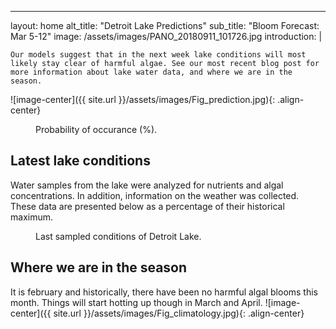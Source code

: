 ---
layout: home
alt_title: "Detroit Lake Predictions"
sub_title: "Bloom Forecast: Mar 5-12"
image: /assets/images/PANO_20180911_101726.jpg
introduction: |

    Our models suggest that in the next week lake conditions will most likely stay clear of harmful algae. See our most recent blog post for more information about lake water data, and where we are in the season.

![image-center]({{ site.url }}/assets/images/Fig_prediction.jpg){: .align-center}
<figure style="width: 500px" class="align-center">
  <img src="{{ site.url }}/assets/images/Fig_prediction.jpg" alt="">
  <figcaption>Probability of occurance (%).</figcaption>
</figure>

## Latest lake conditions
Water samples from the lake were analyzed for nutrients and algal concentrations. In addition, information on the weather was collected. These data are presented below as a percentage of their historical maximum. 
<figure style="width: 500px" class="align-center">
  <img src="{{ site.url }}/assets/images/Fig_petal.jpg" alt="">
  <figcaption>Last sampled conditions of Detroit Lake.</figcaption>
</figure>

## Where we are in the season
It is february and historically, there have been no harmful algal blooms this month. Things will     start hotting up though in March and April.
![image-center]({{ site.url }}/assets/images/Fig_climatology.jpg){: .align-center}

